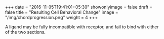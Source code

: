 +++
date = "2016-11-05T19:41:01+05:30"
showonlyimage = false
draft = false
title = "Resulting Cell Behavioral Change"
image = "/img/chordprogression.png"
weight = 4
+++

A ligand may be fully incompatible with receptor, and fail to bind with either of the two sections. 

<audio src="/audio/jazz.mp3" autoplay> 
Sorry, your browser does not support the <audio> element. 
</audio>


<!--more-->


Binding_E
<BR />
<audio controls>
	<source src="/audio/jazz.mp3" type="audio/mpeg">
	Your browser does not support the audio tag.
</audio>

The full chord produced by multiple compatible bindings occuring at once can spontaneously become a chord progression!         A-flat M9 (result of bindings)

![Jazz](/img/chordprogression.png)

Cm 6/4
Cm 6/4 dim.
Fm7   